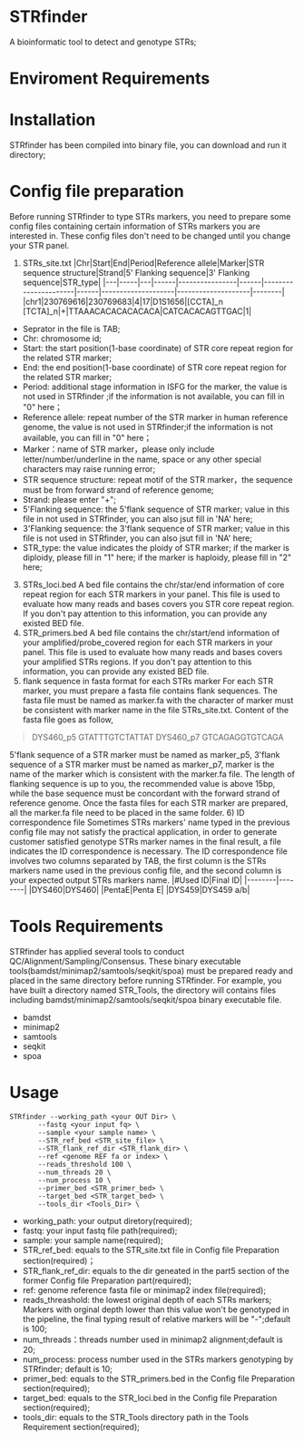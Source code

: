 # STRfinder
A bioinformatic tool to detect and genotype STRs;

# Enviroment Requirements

# Installation
STRfinder has been compiled into binary file, you can download and run it directory;

# Config file preparation
Before running STRfinder to type STRs markers, you need to prepare some config files containing certain information of STRs markers you are interested in. These config files don't need to be changed until you change your STR panel.
1) STRs_site.txt
   |Chr|Start|End|Period|Reference allele|Marker|STR sequence structure|Strand|5' Flanking sequence|3' Flanking sequence|STR_type|
   |---|-----|---|------|----------------|------|----------------------|------|--------------------|--------------------|--------|
   |chr1|230769616|230769683|4|17|D1S1656|\[CCTA\]_n \[TCTA\]_n|+|TTAAACACACACACACA|CATCACACAGTTGAC|1|
- Seprator in the file is TAB;
- Chr: chromosome id;
- Start: the start position(1-base coordinate) of STR core repeat region for the related STR marker;
- End: the end position(1-base coordinate) of STR core repeat region for the related STR marker;
- Period: additional stage information in ISFG for the marker, the value is not used in STRfinder ;if the information is not available, you can fill in "0" here；
- Reference allele: repeat number of the STR marker in human reference genome, the value is not used in STRfinder;if the information is not available, you can fill in "0" here；
- Marker：name of STR marker，please only include letter/number/underline in the name, space or any other special characters may raise running error;
- STR sequence structure: repeat motif of the STR marker，the sequence must be from forward strand of reference genome;
- Strand: please enter "+"; 
- 5'Flanking sequence: the 5'flank sequence of STR marker; value in this file in not used in STRfinder, you can also jsut fill in 'NA' here;
- 3'Flanking sequence: the 3'flank sequence of STR marker; value in this file is not used in STRfinder, you can also jsut fill in 'NA' here;
- STR_type: the value indicates the ploidy of STR marker; if the marker is diploidy, please fill in "1" here; if the marker is haploidy, please fill in "2" here;
3) STRs_loci.bed
A bed file contains the chr/star/end information of core repeat region for each STR markers in your panel. This file is used to evaluate how many reads and bases covers you STR core repeat region. If you don't pay attention to this information, you can provide any existed BED file.
4) STR_primers.bed
A bed file contains the chr/start/end information of your amplified/probe_covered region for each STR markers in your panel. This file is used to evaluate how many reads and bases covers your amplified STRs regions. If you don't pay attention to this information, you can provide any existed BED file.
5) flank sequence in fasta format for each STRs marker
For each STR marker, you must prepare a fasta file contains flank sequences. The fasta file must be named as marker.fa with the character of marker must be consistent with marker name in the file STRs_site.txt. Content of the fasta file goes as follow,

>DYS460_p5
GTATTTGTCTATTAT
>DYS460_p7
GTCAGAGGTGTCAGA

5'flank sequence of a STR marker must be named as marker_p5, 3'flank sequence of a STR marker must be named as marker_p7, marker is the name of the marker which is consistent with the marker.fa file. The length of flanking sequence is up to you, the recommended value is above 15bp, while the base sequence must be concordant with the forward strand of reference genome. Once the fasta files for each STR marker  are prepared, all the marker.fa file need to be placed in the same folder.
6) ID correspondence file
Sometimes STRs markers' name typed in the previous config file may not satisfy the practical application, in order to generate customer satisfied genotype STRs marker names in the final result, a file indicates the ID correspondence is necessary. The ID correspondence file involves two columns separated by TAB, the first column is the STRs markers name used in the previous config file, and the second column is your expected output STRs markers name.
|#Used ID|Final ID|
|--------|--------|
|DYS460|DYS460|
|PentaE|Penta E|
|DYS459|DYS459 a/b|
 
# Tools Requirements
STRfinder has applied several tools to conduct QC/Alignment/Sampling/Consensus. These binary executable tools(bamdst/minimap2/samtools/seqkit/spoa) must be prepared ready and placed in the same directory before running STRfinder. For example, you have built a directory named STR_Tools, the directory will contains files including bamdst/minimap2/samtools/seqkit/spoa binary executable file.
- bamdst
- minimap2
- samtools
- seqkit
- spoa
  
# Usage
```
STRfinder --working_path <your OUT Dir> \
       --fastq <your input fq> \
       --sample <your sample name> \
       --STR_ref_bed <STR_site_file> \
       --STR_flank_ref_dir <STR_flank_dir> \
       --ref <genome REF fa or index> \
       --reads_threshold 100 \
       --num_threads 20 \
       --num_process 10 \
       --primer_bed <STR_primer_bed> \
       --target_bed <STR_target_bed> \
       --tools_dir <Tools_Dir> \
```
- working_path: your output diretory(required);
- fastq: your input fastq file path(required);
- sample: your sample name(required);
- STR_ref_bed: equals to the STR_site.txt file in Config file Preparation section(required)；
- STR_flank_ref_dir: equals to the dir geneated in the part5 section of the former Config file Preparation part(required);
- ref: genome reference fasta file or minimap2 index file(required);
- reads_threashold: the lowest original depth of each STRs markers; Markers with orginal depth lower than this value won't be genotyped in the pipeline, the final typing result of relative markers will be "-";default is 100;
- num_threads：threads number used in minimap2 alignment;default is 20;
- num_process: process number used in the STRs markers genotyping by STRfinder; default is 10;
- primer_bed: equals to the STR_primers.bed in the Config file Preparation section(required);
- target_bed: equals to the STR_loci.bed in the Config file Preparation section(required);
- tools_dir: equals to the STR_Tools directory path in the Tools Requirement section(required);


